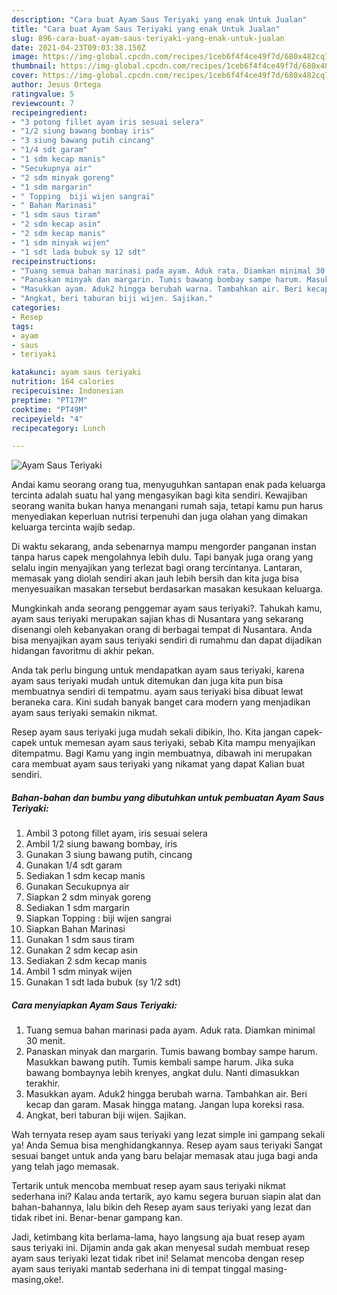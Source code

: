```yaml
---
description: "Cara buat Ayam Saus Teriyaki yang enak Untuk Jualan"
title: "Cara buat Ayam Saus Teriyaki yang enak Untuk Jualan"
slug: 896-cara-buat-ayam-saus-teriyaki-yang-enak-untuk-jualan
date: 2021-04-23T09:03:38.150Z
image: https://img-global.cpcdn.com/recipes/1ceb6f4f4ce49f7d/680x482cq70/ayam-saus-teriyaki-foto-resep-utama.jpg
thumbnail: https://img-global.cpcdn.com/recipes/1ceb6f4f4ce49f7d/680x482cq70/ayam-saus-teriyaki-foto-resep-utama.jpg
cover: https://img-global.cpcdn.com/recipes/1ceb6f4f4ce49f7d/680x482cq70/ayam-saus-teriyaki-foto-resep-utama.jpg
author: Jesus Ortega
ratingvalue: 5
reviewcount: 7
recipeingredient:
- "3 potong fillet ayam iris sesuai selera"
- "1/2 siung bawang bombay iris"
- "3 siung bawang putih cincang"
- "1/4 sdt garam"
- "1 sdm kecap manis"
- "Secukupnya air"
- "2 sdm minyak goreng"
- "1 sdm margarin"
- " Topping  biji wijen sangrai"
- " Bahan Marinasi"
- "1 sdm saus tiram"
- "2 sdm kecap asin"
- "2 sdm kecap manis"
- "1 sdm minyak wijen"
- "1 sdt lada bubuk sy 12 sdt"
recipeinstructions:
- "Tuang semua bahan marinasi pada ayam. Aduk rata. Diamkan minimal 30 menit."
- "Panaskan minyak dan margarin. Tumis bawang bombay sampe harum. Masukkan bawang putih. Tumis kembali sampe harum. Jika suka bawang bombaynya lebih krenyes, angkat dulu. Nanti dimasukkan terakhir."
- "Masukkan ayam. Aduk2 hingga berubah warna. Tambahkan air. Beri kecap dan garam. Masak hingga matang. Jangan lupa koreksi rasa."
- "Angkat, beri taburan biji wijen. Sajikan."
categories:
- Resep
tags:
- ayam
- saus
- teriyaki

katakunci: ayam saus teriyaki 
nutrition: 164 calories
recipecuisine: Indonesian
preptime: "PT17M"
cooktime: "PT49M"
recipeyield: "4"
recipecategory: Lunch

---
```



![Ayam Saus Teriyaki](https://img-global.cpcdn.com/recipes/1ceb6f4f4ce49f7d/680x482cq70/ayam-saus-teriyaki-foto-resep-utama.jpg)

Andai kamu seorang orang tua, menyuguhkan santapan enak pada keluarga tercinta adalah suatu hal yang mengasyikan bagi kita sendiri. Kewajiban seorang  wanita bukan hanya menangani rumah saja, tetapi kamu pun harus menyediakan keperluan nutrisi terpenuhi dan juga olahan yang dimakan keluarga tercinta wajib sedap.

Di waktu  sekarang, anda sebenarnya mampu mengorder panganan instan tanpa harus capek mengolahnya lebih dulu. Tapi banyak juga orang yang selalu ingin menyajikan yang terlezat bagi orang tercintanya. Lantaran, memasak yang diolah sendiri akan jauh lebih bersih dan kita juga bisa menyesuaikan masakan tersebut berdasarkan masakan kesukaan keluarga. 



Mungkinkah anda seorang penggemar ayam saus teriyaki?. Tahukah kamu, ayam saus teriyaki merupakan sajian khas di Nusantara yang sekarang disenangi oleh kebanyakan orang di berbagai tempat di Nusantara. Anda bisa menyajikan ayam saus teriyaki sendiri di rumahmu dan dapat dijadikan hidangan favoritmu di akhir pekan.

Anda tak perlu bingung untuk mendapatkan ayam saus teriyaki, karena ayam saus teriyaki mudah untuk ditemukan dan juga kita pun bisa membuatnya sendiri di tempatmu. ayam saus teriyaki bisa dibuat lewat beraneka cara. Kini sudah banyak banget cara modern yang menjadikan ayam saus teriyaki semakin nikmat.

Resep ayam saus teriyaki juga mudah sekali dibikin, lho. Kita jangan capek-capek untuk memesan ayam saus teriyaki, sebab Kita mampu menyajikan ditempatmu. Bagi Kamu yang ingin membuatnya, dibawah ini merupakan cara membuat ayam saus teriyaki yang nikamat yang dapat Kalian buat sendiri.

<!--inarticleads1-->

##### Bahan-bahan dan bumbu yang dibutuhkan untuk pembuatan Ayam Saus Teriyaki:

1. Ambil 3 potong fillet ayam, iris sesuai selera
1. Ambil 1/2 siung bawang bombay, iris
1. Gunakan 3 siung bawang putih, cincang
1. Gunakan 1/4 sdt garam
1. Sediakan 1 sdm kecap manis
1. Gunakan Secukupnya air
1. Siapkan 2 sdm minyak goreng
1. Sediakan 1 sdm margarin
1. Siapkan  Topping : biji wijen sangrai
1. Siapkan  Bahan Marinasi
1. Gunakan 1 sdm saus tiram
1. Gunakan 2 sdm kecap asin
1. Sediakan 2 sdm kecap manis
1. Ambil 1 sdm minyak wijen
1. Gunakan 1 sdt lada bubuk (sy 1/2 sdt)




<!--inarticleads2-->

##### Cara menyiapkan Ayam Saus Teriyaki:

1. Tuang semua bahan marinasi pada ayam. Aduk rata. Diamkan minimal 30 menit.
1. Panaskan minyak dan margarin. Tumis bawang bombay sampe harum. Masukkan bawang putih. Tumis kembali sampe harum. Jika suka bawang bombaynya lebih krenyes, angkat dulu. Nanti dimasukkan terakhir.
1. Masukkan ayam. Aduk2 hingga berubah warna. Tambahkan air. Beri kecap dan garam. Masak hingga matang. Jangan lupa koreksi rasa.
1. Angkat, beri taburan biji wijen. Sajikan.




Wah ternyata resep ayam saus teriyaki yang lezat simple ini gampang sekali ya! Anda Semua bisa menghidangkannya. Resep ayam saus teriyaki Sangat sesuai banget untuk anda yang baru belajar memasak atau juga bagi anda yang telah jago memasak.

Tertarik untuk mencoba membuat resep ayam saus teriyaki nikmat sederhana ini? Kalau anda tertarik, ayo kamu segera buruan siapin alat dan bahan-bahannya, lalu bikin deh Resep ayam saus teriyaki yang lezat dan tidak ribet ini. Benar-benar gampang kan. 

Jadi, ketimbang kita berlama-lama, hayo langsung aja buat resep ayam saus teriyaki ini. Dijamin anda gak akan menyesal sudah membuat resep ayam saus teriyaki lezat tidak ribet ini! Selamat mencoba dengan resep ayam saus teriyaki mantab sederhana ini di tempat tinggal masing-masing,oke!.

